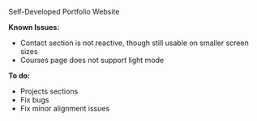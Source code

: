 Self-Developed Portfolio Website

**Known Issues:**
- Contact section is not reactive, though still usable on smaller screen sizes
- Courses page does not support light mode

**To do:**
- Projects sections
- Fix bugs
- Fix minor alignment issues

